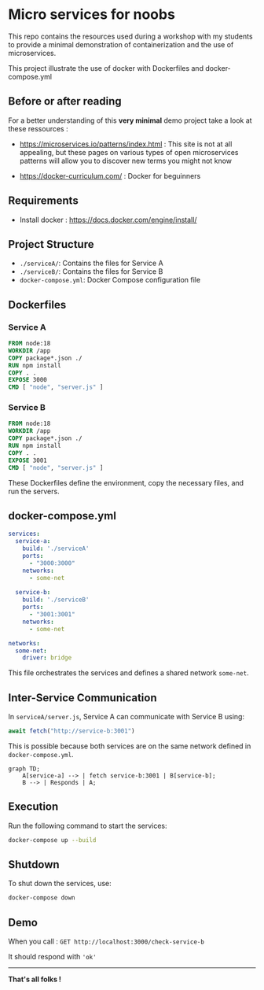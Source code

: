 # Micro services for noobs

This repo contains the resources used during a workshop with my students to provide a minimal demonstration of containerization and the use of microservices.

This project illustrate the use of docker with Dockerfiles and docker-compose.yml

## Before or after reading

For a better understanding of this **very minimal** demo project take a look at these ressources :

- https://microservices.io/patterns/index.html : This site is not at all appealing, but these pages on various types of open microservices patterns will allow you to discover new terms you might not know

- https://docker-curriculum.com/ : Docker for beguinners


## Requirements

- Install docker : https://docs.docker.com/engine/install/

## Project Structure

- `./serviceA/`: Contains the files for Service A
- `./serviceB/`: Contains the files for Service B
- `docker-compose.yml`: Docker Compose configuration file

## Dockerfiles

### Service A

```Dockerfile
FROM node:18
WORKDIR /app
COPY package*.json ./
RUN npm install
COPY . .
EXPOSE 3000
CMD [ "node", "server.js" ]
```

### Service B

```Dockerfile
FROM node:18
WORKDIR /app
COPY package*.json ./
RUN npm install
COPY . .
EXPOSE 3001
CMD [ "node", "server.js" ]
```

These Dockerfiles define the environment, copy the necessary files, and run the servers.

## docker-compose.yml

```yml
services:
  service-a:
    build: './serviceA'
    ports:
      - "3000:3000"
    networks:
      - some-net
      
  service-b:
    build: './serviceB'
    ports:
      - "3001:3001"
    networks:
      - some-net

networks:
  some-net:
    driver: bridge
```

This file orchestrates the services and defines a shared network `some-net`.

## Inter-Service Communication

In `serviceA/server.js`, Service A can communicate with Service B using:

```js
await fetch("http://service-b:3001")
```

This is possible because both services are on the same network defined in `docker-compose.yml`.

```mermaid
graph TD;
    A[service-a] --> | fetch service-b:3001 | B[service-b];
    B --> | Responds | A;
```

## Execution

Run the following command to start the services:

```bash
docker-compose up --build
```

## Shutdown

To shut down the services, use:

```bash
docker-compose down
```

## Demo
 
When you call : `GET http://localhost:3000/check-service-b` 

It should respond with `'ok'`

---

**That's all folks !**
